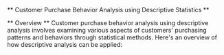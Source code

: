 ** Customer Purchase Behavior Analysis using Descriptive Statistics **

** Overview **
Customer purchase behavior analysis using descriptive analysis involves examining various aspects of customers' purchasing patterns and behaviors through statistical methods. Here's an overview of how descriptive analysis can be applied:

